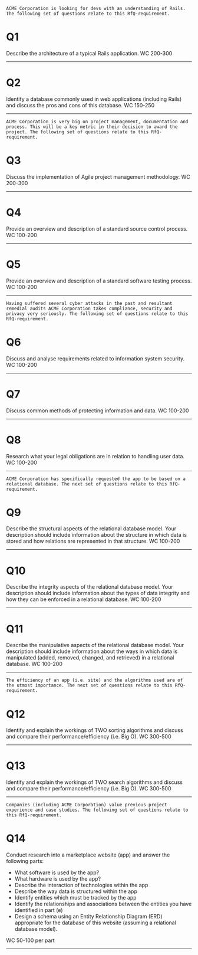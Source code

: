 ```
ACME Corporation is looking for devs with an understanding of Rails. The following set of questions relate to this RfQ-requirement.
```

# Q1

Describe the architecture of a typical Rails application. WC 200-300

---

# Q2

Identify a database commonly used in web applications (including Rails) and discuss the pros and cons of this database. WC 150-250

---

```
ACME Corporation is very big on project management, documentation and process. This will be a key metric in their decision to award the project. The following set of questions relate to this RfQ-requirement.
```

# Q3

Discuss the implementation of Agile project management methodology. WC 200-300	

---

# Q4

Provide an overview and description of a standard source control process. WC 100-200

---

# Q5

Provide an overview and description of a standard software testing process. WC 100-200

---

```
Having suffered several cyber attacks in the past and resultant remedial audits ACME Corporation takes compliance, security and privacy very seriously. The following set of questions relate to this RfQ-requirement.
```

# Q6

Discuss and analyse requirements related to information system security. WC 100-200

---

# Q7

Discuss common methods of protecting information and data. WC 100-200

---

# Q8

Research what your legal obligations are in relation to handling user data. WC 100-200

---

```
ACME Corporation has specifically requested the app to be based on a relational database. The next set of questions relate to this RfQ-requirement.
```

# Q9

Describe the structural aspects of the relational database model. Your description should include information about the structure in which data is stored and how relations are represented in that structure. WC 100-200

---

# Q10

Describe the integrity aspects of the relational database model. Your description should include information about the types of data integrity and how they can be enforced in a relational database. WC 100-200

---

# Q11

Describe the manipulative aspects of the relational database model. Your description should include information about the ways in which data is manipulated (added, removed, changed, and retrieved) in a relational database. WC 100-200

---

```
The efficiency of an app (i.e. site) and the algorithms used are of the utmost importance. The next set of questions relate to this RfQ-requirement.
```

# Q12

Identify and explain the workings of TWO sorting algorithms and discuss and compare their performance/efficiency (i.e. Big O). WC 300-500

---

# Q13

Identify and explain the workings of TWO search algorithms and discuss and compare their performance/efficiency (i.e. Big O). WC 300-500

---

```
Companies (including ACME Corporation) value previous project experience and case studies. The following set of questions relate to this RfQ-requirement.
```

# Q14

Conduct research into a marketplace website (app) and answer the following parts:  
  - What software is used by the app?
  - What hardware is used by the app?
  - Describe the interaction of technologies within the app
  - Describe the way data is structured within the app
  - Identify entities which must be tracked by the app
  - Identify the relationships and associations between the entities you have identified in part (e)
  - Design a schema using an Entity Relationship Diagram (ERD) appropriate for the database of this website (assuming a relational database model).

  WC 50-100 per part

  ---

  